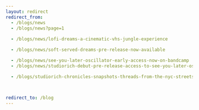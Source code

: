 ```yaml
---
layout: redirect
redirect_from:
  - /blogs/news
  - /blogs/news?page=1
  
  - /blogs/news/lofi-dreams-a-cinematic-vhs-jungle-experience

  - /blogs/news/soft-served-dreams-pre-release-now-available

  - /blogs/news/see-you-later-oscillator-early-access-now-on-bandcamp
  - /blogs/news/studiorich-debut-pre-release-access-to-see-you-later-oscillator

  - /blogs/studiorich-chronicles-snapshots-threads-from-the-nyc-streets/unearthing-the-ancestral-whiskers-felix-through-the-looking-glas



redirect_to: /blog
---
```

